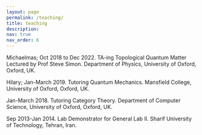 ```yaml
---
layout: page
permalink: /teaching/
title: teaching
description: 
nav: true
nav_order: 6
---
```


<div class="w3-container w3-content w3-center w3-padding-64" style="max-width:800px" id="band">
     <p class="w3-justify"> Michaelmas; Oct 2018 to Dec 2022. TA-ing Topological Quantum Matter Lectured by Prof Steve Simon. Department of Physics, University of Oxford, Oxford, UK. </p>
      <p class="w3-justify">Hilary; Jan-March 2019. Tutoring Quantum Mechanics. Mansfield College, University of Oxford, Oxford, UK. </p>
      <p class="w3-justify">Jan-March 2018. Tutoring Category Theory. Department of Computer Science, University of Oxford, Oxford, UK.</p>
      <p class="w3-justify">Sep 2013-Jan 2014. Lab Demonstrator for General Lab II. Sharif University of Technology, Tehran, Iran.</p>

      
      
  </div> 

